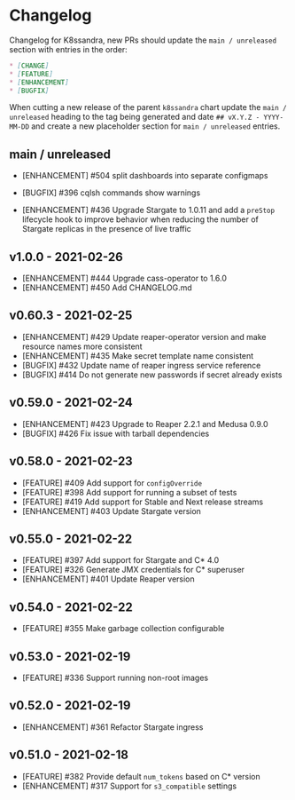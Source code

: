 # Changelog

Changelog for K8ssandra, new PRs should update the `main / unreleased` section with entries in the order:

```markdown
* [CHANGE]
* [FEATURE]
* [ENHANCEMENT]
* [BUGFIX]
```

When cutting a new release of the parent `k8ssandra` chart update the `main / unreleased` heading to the tag being generated and date `## vX.Y.Z - YYYY-MM-DD` and create a new placeholder section for  `main / unreleased` entries.

## main / unreleased
* [ENHANCEMENT] #504 split dashboards into separate configmaps
* [BUGFIX] #396 cqlsh commands show warnings

* [ENHANCEMENT] #436 Upgrade Stargate to 1.0.11 and add a `preStop` lifecycle hook to improve behavior when reducing the number of Stargate replicas in the presence of live traffic

## v1.0.0 - 2021-02-26

* [ENHANCEMENT] #444 Upgrade cass-operator to 1.6.0
* [ENHANCEMENT] #450 Add CHANGELOG.md

## v0.60.3 - 2021-02-25

* [ENHANCEMENT] #429 Update reaper-operator version and make resource names more consistent
* [ENHANCEMENT] #435 Make secret template name consistent
* [BUGFIX] #432 Update name of reaper ingress service reference
* [BUGFIX] #414 Do not generate new passwords if secret already exists

## v0.59.0 - 2021-02-24

* [ENHANCEMENT] #423 Upgrade to Reaper 2.2.1 and Medusa 0.9.0
* [BUGFIX] #426 Fix issue with tarball dependencies

## v0.58.0 - 2021-02-23

* [FEATURE] #409 Add support for `configOverride`
* [FEATURE] #398 Add support for running a subset of tests
* [FEATURE] #419 Add support for Stable and Next release streams
* [ENHANCEMENT] #403 Update Stargate version

## v0.55.0 - 2021-02-22

* [FEATURE] #397 Add support for Stargate and C* 4.0
* [FEATURE] #326 Generate JMX credentials for C* superuser
* [ENHANCEMENT] #401 Update Reaper version

## v0.54.0 - 2021-02-22

* [FEATURE] #355 Make garbage collection configurable

## v0.53.0 - 2021-02-19

* [FEATURE] #336 Support running non-root images

## v0.52.0 - 2021-02-19

* [ENHANCEMENT] #361 Refactor Stargate ingress

## v0.51.0 - 2021-02-18

* [FEATURE] #382 Provide default `num_tokens` based on C* version
* [ENHANCEMENT] #317 Support for `s3_compatible` settings
